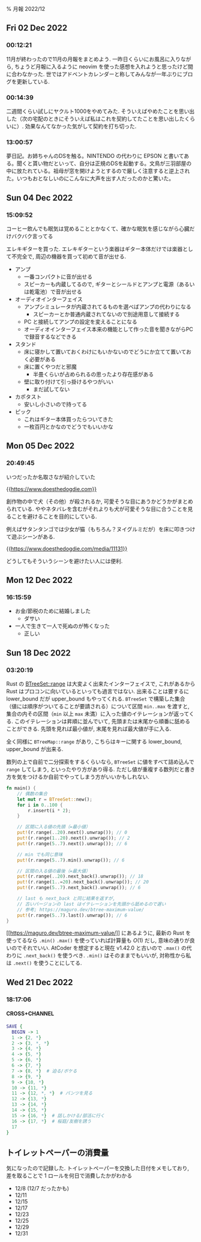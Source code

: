 % 月報 2022/12

## Fri 02 Dec 2022

### 00:12:21

11月が終わったので11月の月報をまとめよう.
一昨日くらいにお風呂に入りながら, ちょうど月報に入るように neovim を使った感想を入れようと思ったけど間に合わなかった.
世ではアドベントカレンダーと称してみんなが一年ぶりにブログを更新している.

### 00:14:39

二週間くらい試しにヤクルト1000をやめてみた.
そういえばやめたことを思い出した（次の宅配のときにそういえば私はこれを契約してたことを思い出したくらいに）.
効果なんてなかった気がして契約を打ち切った.

### 13:00:57

夢日記。お姉ちゃんのDSを触る。NINTENDO の代わりに EPSON と書いてある。聞くと貰い物だといって、自分は正規のDSを起動する。文鳥が三羽部屋の中に放たれている。祖母が窓を開けようとするので厳しく注意すると逆上された。いつもおとなしいのにこんなに大声を出す人だったのかと驚いた。

## Sun 04 Dec 2022

### 15:09:52

コーヒー飲んでも眠気は覚めることとかなくて、確かな眠気を感じながら心臓だけバクバク言ってる

エレキギターを買った.
エレキギターという楽器はギター本体だけでは楽器として不完全で, 周辺の機器を買って初めて音が出せる.

- アンプ
  - 一番コンパクトに音が出せる
  - スピーカーも内蔵してるので, ギターとシールドとアンプと電源（あるいは乾電池）で音が出せる
- オーディオインターフェイス
  - アンプシミュレータが内蔵されてるものを選べばアンプの代わりになる
    - スピーカーとか普通内蔵されてないので別途用意して接続する
  - PC と接続してアンプの設定を変えることになる
  - オーディオインターフェイス本来の機能として作った音を聞きながらPCで録音するなどできる
- スタンド
  - 床に寝かして置いておくわけにもいかないのでどうにか立てて置いておく必要がある
  - 床に置くやつだと邪魔
      - 半畳くらいが占められるの思ったより存在感がある
  - 壁に取り付けて引っ掛けるやつがいい
      - まだ試してない
- カポタスト
  - 安いし小さいので持ってる
- ピック
  - これはギター本体買ったらついてきた
  - 一枚百円とかなのでどうでもいいかな

## Mon 05 Dec 2022

### 20:49:45

いつだったか名取さなが紹介していた

{{https://www.doesthedogdie.com}}

創作物の中で犬（その他）が殺されるか, 可愛そうな目にあうかどうかがまとめられている.
ややネタバレを含むがそれよりも犬が可愛そうな目に合うことを見ることを避けることを目的にしている.

例えばサタンタンゴでは少女が猫（もちろん？ヌイグルミだが）を床に叩きつけて遊ぶシーンがある.

{{https://www.doesthedogdie.com/media/11131}}

どうしてもそういうシーンを避けたい人には便利.

## Mon 12 Dec 2022

### 16:15:59

- お金/節税のために結婚しました
  - ダサい
- 一人で生きて一人で死ぬのが怖くなった
  - 正しい

## Sun 18 Dec 2022

### 03:20:19

Rust の [BTreeSet::range](https://doc.rust-lang.org/std/collections/struct.BTreeSet.html#method.range) は大変よく出来たインターフェイスで, これがあるから Rust はプロコンに向いているといっても過言ではない.
出来ることは要するに lower_bound だが upper_bound もやってくれる.
`BTreeSet` で構築した集合（値には順序がついてることが要請される）について区間 `min..max` を渡すと,
集合の内その区間（`min` 以上 `max` 未満）に入った値のイテレーションが返ってくる.
このイテレーションは昇順に並んでいて, 先頭または末尾から順番に舐めることができる.
先頭を見れば最小値が, 末尾を見れば最大値が手に入る.

全く同様に `BTreeMap::range` があり, こちらはキーに関する lower_bound, upper_bound が出来る.

数列の上で自前で二分探索をするくらいなら, `BTreeSet` に値をすべて詰め込んで `range` してしまう,
といったやり方があり得る.
ただし値が重複する数列だと書き方を気をつけるか自前でやってしまう方がいいかもしれない.

```rust
fn main() {
    // 偶数の集合
    let mut r = BTreeSet::new();
    for i in 0..100 {
        r.insert(i * 2);
    }

    // 区間に入る値の先頭（=最小値）
    put!(r.range(..20).next().unwrap()); // 0
    put!(r.range(1..20).next().unwrap()); // 2
    put!(r.range(5..7).next().unwrap()); // 6

    // min でも同じ意味
    put!(r.range(5..7).min().unwrap()); // 6

    // 区間の入る値の最後（=最大値）
    put!(r.range(..20).next_back().unwrap()); // 18
    put!(r.range(1..=20).next_back().unwrap()); // 20
    put!(r.range(5..7).next_back().unwrap()); // 6

    // last も next_back と同じ結果を返すが,
    // 古いバージョンの last はイテレーションを先頭から舐めるので遅い
    // 参考; https://maguro.dev/btree-maximum-value/
    put!(r.range(5..7).last().unwrap()); // 6
}
```

[[https://maguro.dev/btree-maximum-value/]] にあるように, 最新の Rust を使ってるなら
`.min()` `.max()` を使っていれば計算量も $O(1)$ だし, 意味の通りが良いのでそれでいい.
AtCoder を想定すると現在 v1.42.0 と古いので `.max()` の代わりに `.next_back()` を使うべき.
`.min()` はそのままでもいいが, 対称性から私は `.next()` を使うことにしてる.

## Wed 21 Dec 2022

### 18:17:06

#### CROSS+CHANNEL

```dot
SAVE {
  BEGIN -> 1
  1 -> {2, *}
  2 -> {3, *, *}
  3 -> {4, *}
  4 -> {5, *}
  5 -> {6, *}
  6 -> {7, *}
  7 -> {8, *}  # 迫る/ボケる
  8 -> {9, *}
  9 -> {10, *}
  10 -> {11, *}
  11 -> {12, *, *}  # パンツを見る
  12 -> {13, *}
  13 -> {14, *}
  14 -> {15, *}
  15 -> {16, *}  # 話しかける/部活に行く
  16 -> {17, *}  # 桜庭/友樹を誘う
  17
}
```

## トイレットペーパーの消費量

気になったので記録した.
トイレットペーパーを交換した日付をメモしており, 差を取ることで 1 ロールを何日で消費したかがわかる

- 12/8 (12/7 だったかも)
- 12/11
- 12/15
- 12/17
- 12/23
- 12/25
- 12/29
- 12/31

